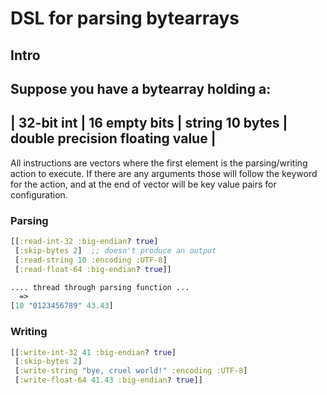# DSL for parsing bytearrays

## Intro
Suppose you have a bytearray holding a:
 -----------------------------------------------------------------------------------
 |  32-bit int | 16 empty bits | string 10 bytes | double precision floating value |
 -----------------------------------------------------------------------------------

All instructions are vectors where the first element is 
the parsing/writing action to execute. If there are any arguments
those will follow the keyword for the action, and at the end of vector
will be key value pairs for configuration.
### Parsing
```clojure
[[:read-int-32 :big-endian? true]
 [:skip-bytes 2]  ;; doesn't produce an output
 [:read-string 10 :encoding :UTF-8]
 [:read-float-64 :big-endian? true]] 

.... thread through parsing function ...
  =>
[10 "0123456789" 43.43]
```

### Writing
```clojure
[[:write-int-32 41 :big-endian? true]
 [:skip-bytes 2]
 [:write-string "bye, cruel world!" :encoding :UTF-8]
 [:write-float-64 41.43 :big-endian? true]] 
```
